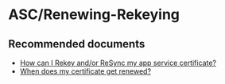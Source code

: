 <properties
	pageTitle="ASC/Renewing-Rekeying"
	description="ASC/Renewing-Rekeying"
	service="microsoft.asc"
	resource="asc"
	authors="shrahman"
	displayOrder=""
	selfHelpType="generic"
	supportTopicIds="32604398"
	resourceTags=""
	productPesIds="16512"
	cloudEnvironments="public"
	articleId="8b046fe6-615a-42b7-a8fd-8b61020ddddf"
/>

# ASC/Renewing-Rekeying

## **Recommended documents**

* [How can I Rekey and/or ReSync my app service certificate?](https://blogs.msdn.microsoft.com/appserviceteam/2017/07/24/faq-app-service-certificates/#rekeyandsyn) <br>
* [When does my certificate get renewed?](https://blogs.msdn.microsoft.com/appserviceteam/2017/07/24/faq-app-service-certificates/#renew) 